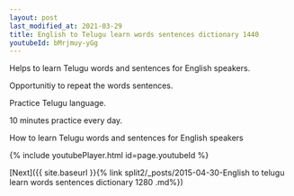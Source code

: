 ```yaml
---
layout: post
last_modified_at: 2021-03-29
title: English to Telugu learn words sentences dictionary 1440 
youtubeId: bMrjmuy-yGg
---
```

 
 
Helps to learn Telugu words and sentences for English speakers.

Opportunitiy to repeat the words sentences. 

Practice Telugu language. 
 
10 minutes practice every day. 
 
How to learn Telugu words and sentences for English speakers 
 
{% include youtubePlayer.html id=page.youtubeId %}
 
 
[Next]({{ site.baseurl }}{% link  split2/_posts/2015-04-30-English to telugu learn words sentences dictionary 1280 .md%})
 
